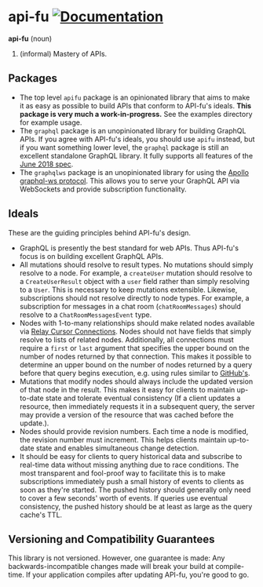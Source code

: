 # api-fu [![Documentation](https://godoc.org/github.com/ccbrown/api-fu?status.svg)](https://godoc.org/github.com/ccbrown/api-fu)

**api-fu** (noun)
  1. (informal) Mastery of APIs.

## Packages

* The top level `apifu` package is an opinionated library that aims to make it as easy as possible to build APIs that conform to API-fu's ideals. **This package is very much a work-in-progress.** See the examples directory for example usage.
* The `graphql` package is an unopinionated library for building GraphQL APIs. If you agree with API-fu's ideals, you should use `apifu` instead, but if you want something lower level, the `graphql` package is still an excellent standalone GraphQL library. It fully supports all features of the [June 2018 spec](https://graphql.github.io/graphql-spec/June2018/).
* The `graphqlws` package is an unopinionated library for using the [Apollo graphql-ws protocol](https://github.com/apollographql/subscriptions-transport-ws). This allows you to serve your GraphQL API via WebSockets and provide subscription functionality.

## Ideals

These are the guiding principles behind API-fu's design.

* GraphQL is presently the best standard for web APIs. Thus API-fu's focus is on building excellent GraphQL APIs.
* All mutations should resolve to result types. No mutations should simply resolve to a node. For example, a `createUser` mutation should resolve to a `CreateUserResult` object with a `user` field rather than simply resolving to a `User`. This is necessary to keep mutations extensible. Likewise, subscriptions should not resolve directly to node types. For example, a subscription for messages in a chat room (`chatRoomMessages`) should resolve to a `ChatRoomMessagesEvent` type.
* Nodes with 1-to-many relationships should make related nodes available via [Relay Cursor Connections](https://facebook.github.io/relay/graphql/connections.htm). Nodes should not have fields that simply resolve to lists of related nodes. Additionally, all connections must require a `first` or `last` argument that specifies the upper bound on the number of nodes returned by that connection. This makes it possible to determine an upper bound on the number of nodes returned by a query before that query begins execution, e.g. using rules similar to [GitHub's](https://developer.github.com/v4/guides/resource-limitations/).
* Mutations that modify nodes should always include the updated version of that node in the result. This makes it easy for clients to maintain up-to-date state and tolerate eventual consistency (If a client updates a resource, then immediately requests it in a subsequent query, the server may provide a version of the resource that was cached before the update.).
* Nodes should provide revision numbers. Each time a node is modified, the revision number must increment. This helps clients maintain up-to-date state and enables simultaneous change detection.
* It should be easy for clients to query historical data and subscribe to real-time data without missing anything due to race conditions. The most transparent and fool-proof way to facilitate this is to make subscriptions immediately push a small history of events to clients as soon as they're started. The pushed history should generally only need to cover a few seconds' worth of events. If queries use eventual consistency, the pushed history should be at least as large as the query cache's TTL.

## Versioning and Compatibility Guarantees

This library is not versioned. However, one guarantee is made: Any backwards-incompatible changes made will break your build at compile-time. If your application compiles after updating API-fu, you're good to go.
